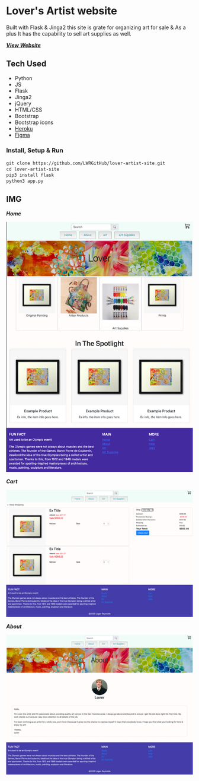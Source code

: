 # Lover's Artist website
Built with Flask & Jinga2 this site is grate for organizing art for sale & As a plus It has the capability to sell art supplies as well.

***[View Website](https://lover-artist-site.herokuapp.com)***


## Tech Used

- Python
- JS
- Flask
- Jinga2
- jQuery
- HTML/CSS
- Bootstrap
- Bootstrap icons
- [Heroku](https://lover-artist-site.herokuapp.com)
- [Figma](https://www.figma.com/file/oYakbnxT72r856QIczCCF7/Untitled?node-id=13%3A15)


### Install, Setup & Run

``` 
git clone https://github.com/LWRGitHub/lover-artist-site.git
cd lover-artist-site
pip3 install flask
python3 app.py
```


## IMG

***Home***

<img src="https://raw.githubusercontent.com/LWRGitHub/lover-artist-site/master/static/img/readme-img/home.png" alt="this is a screen shot of the home page for Lover's art site.">


***Cart***

<img src="https://raw.githubusercontent.com/LWRGitHub/lover-artist-site/master/static/img/readme-img/cart.png" alt="this is a screen shot of the cart page for Lover's art site.">


***About***

<img src="https://raw.githubusercontent.com/LWRGitHub/lover-artist-site/master/static/img/readme-img/about.png" alt="this is a screen shot of the about page for Lover's art site.">